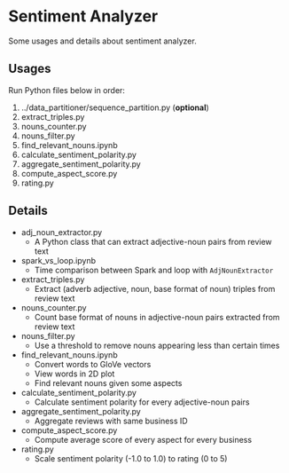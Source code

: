 # Sentiment Analyzer

Some usages and details about sentiment analyzer.

## Usages

Run Python files below in order:
1. ../data_partitioner/sequence_partition.py (**optional**)
2. extract_triples.py
3. nouns_counter.py
4. nouns_filter.py
5. find_relevant_nouns.ipynb
6. calculate_sentiment_polarity.py
7. aggregate_sentiment_polarity.py
8. compute_aspect_score.py
9. rating.py

## Details

* adj_noun_extractor.py
    * A Python class that can extract adjective-noun pairs from review text
* spark_vs_loop.ipynb
    * Time comparison between Spark and loop with `AdjNounExtractor`
* extract_triples.py
    * Extract (adverb adjective, noun, base format of noun) triples from review text
* nouns_counter.py
    * Count base format of nouns in adjective-noun pairs extracted from review text
* nouns_filter.py
    * Use a threshold to remove nouns appearing less than certain times
* find_relevant_nouns.ipynb
    * Convert words to GloVe vectors
    * View words in 2D plot
    * Find relevant nouns given some aspects
* calculate_sentiment_polarity.py
    * Calculate sentiment polarity for every adjective-noun pairs
* aggregate_sentiment_polarity.py
    * Aggregate reviews with same business ID
* compute_aspect_score.py
    * Compute average score of every aspect for every business
* rating.py
    * Scale sentiment polarity (-1.0 to 1.0) to rating (0 to 5)
